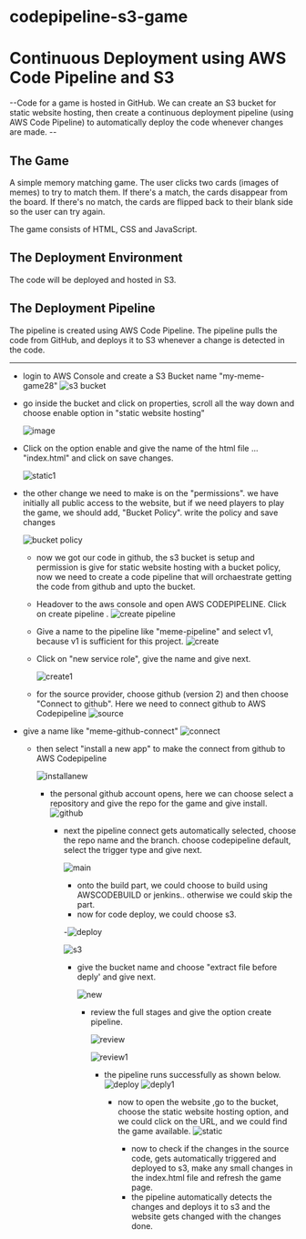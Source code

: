 # codepipeline-s3-game
# Continuous Deployment using AWS Code Pipeline and S3

--Code for a game is hosted in GitHub.  We can create an S3 bucket for static website hosting, then create a continuous deployment pipeline (using AWS Code Pipeline) to automatically deploy the code whenever changes are made. --

## The Game
A simple memory matching game.  The user clicks two cards (images of memes) to try to match them.  If there's a match, the cards disappear from the board.  If there's no match, the cards are flipped back to their blank side so the user can try again.

The game consists of HTML, CSS and JavaScript.

## The Deployment Environment
The code will be deployed and hosted in S3.

## The Deployment Pipeline
The pipeline is created using AWS Code Pipeline.  The pipeline pulls the code from GitHub, and deploys it to S3 whenever a change is detected in the code.

************************************
- login to AWS Console and create a S3 Bucket name "my-meme-game28"
  ![s3 bucket](https://github.com/nirmal-jack/codepipeline-s3-game/assets/170439621/76dfe03d-2e09-4987-9fbc-2a9e14e7fca2)

- go inside the bucket and click on properties, scroll all the way down and choose enable option in "static website hosting"


  ![image](https://github.com/nirmal-jack/codepipeline-s3-game/assets/170439621/647b53cd-363d-4324-adbd-844d272e8784)


- Click on the option enable and give the name of the html file ... "index.html" and click on save changes.

  ![static1](https://github.com/nirmal-jack/codepipeline-s3-game/assets/170439621/337dda31-7e1b-4c25-a740-beb551230242)


- the other change we need to make is on the "permissions". we have initially all public access to the website, but if we need players to play the game, we should add, "Bucket Policy". write the policy and save changes

  ![bucket policy](https://github.com/nirmal-jack/codepipeline-s3-game/assets/170439621/6e8e4b70-2d10-4c98-9eb3-cdfd04aae491)

  - now we got our code in github, the s3 bucket is setup and permission is give for static website hosting with a bucket policy, now we need to create a code pipeline that will orchaestrate getting the code from github and upto the bucket.
 
  - Headover to the aws console and open AWS CODEPIPELINE. Click on create pipeline
    .
    ![create pipeline](https://github.com/nirmal-jack/codepipeline-s3-game/assets/170439621/92daeb67-8076-4941-95d9-5facb021dd78)

  - Give a name to the pipeline like "meme-pipeline" and select v1, because v1 is sufficient for this project.
![create](https://github.com/nirmal-jack/codepipeline-s3-game/assets/170439621/ad95fda4-be95-4717-871b-c801d3d2a2d1)

    
  - Click on "new service role", give the name and give next.

    ![create1](https://github.com/nirmal-jack/codepipeline-s3-game/assets/170439621/7030135f-fba0-4d1e-ad30-905ca64224c8)


  - for the source provider, choose github (version 2) and then choose "Connect to github". Here we need to connect github to AWS Codepipeline
    ![source](https://github.com/nirmal-jack/codepipeline-s3-game/assets/170439621/ca4d1198-7b96-4892-8b61-b8b6225cca4d)

 - give a name like "meme-github-connect"
    ![connect](https://github.com/nirmal-jack/codepipeline-s3-game/assets/170439621/98ae0b43-0c71-4d33-adc1-de08d4b2e950)


    - then select "install a new app" to make the connect from github to AWS Codepipeline
   
      
      ![installanew](https://github.com/nirmal-jack/codepipeline-s3-game/assets/170439621/ee6ce4ac-4f08-49db-a19d-1c5ba4018a9c)

      - the personal github account opens, here we can choose select a repository and give the repo for the game and give install.
        ![github](https://github.com/nirmal-jack/codepipeline-s3-game/assets/170439621/e0a03940-66c0-4cb7-8f21-7e4ba4437402)

        - next the pipeline connect gets automatically selected, choose the repo name and the branch. choose codepipeline default, select the trigger type and give next.

          ![main](https://github.com/nirmal-jack/codepipeline-s3-game/assets/170439621/d8b772a2-18be-4ea3-984f-8ddf97be8493)

          - onto the build part, we could choose to build using AWSCODEBUILD or jenkins.. otherwise we could skip the part.
          - now for code deploy, we could choose s3.

          -![deploy](https://github.com/nirmal-jack/codepipeline-s3-game/assets/170439621/6a3e9cf1-1b35-4972-b3ca-5b9c3979f274)

          ![s3](https://github.com/nirmal-jack/codepipeline-s3-game/assets/170439621/509dcdfe-55c7-4a17-8083-cd34dfeebf79)

          - give the bucket name and choose "extract file before deply' and give next.


            ![new](https://github.com/nirmal-jack/codepipeline-s3-game/assets/170439621/98533399-bc66-4cb7-9f5f-88d392a13064)

            - review the full stages and give the option create pipeline.
           
              ![review](https://github.com/nirmal-jack/codepipeline-s3-game/assets/170439621/b7d990ea-256e-4290-b198-d15af55c0afb)

              ![review1](https://github.com/nirmal-jack/codepipeline-s3-game/assets/170439621/9711396a-f4ff-4c34-81c6-196544c85ab0)

              - the pipeline runs successfully as shown below.
                ![deploy](https://github.com/nirmal-jack/codepipeline-s3-game/assets/170439621/ea085673-12ca-4f21-a927-d907a53ffe0a)
                ![deply1](https://github.com/nirmal-jack/codepipeline-s3-game/assets/170439621/66dc8fbb-86b8-4042-b264-1e352cab6d8f)

                - now to open the website ,go to the bucket, choose the static website hosting option, and we could click on the URL, and we could find the game available.
                  ![static](https://github.com/nirmal-jack/codepipeline-s3-game/assets/170439621/c8482047-cb0c-418b-bed3-00472dacfe16)

                  - now to check if the changes in the source code, gets automatically triggered and deployed to s3, make any small changes in the index.html file and refresh the game page.
                  - the pipeline automatically detects the changes and deploys it to s3 and the website gets changed with the changes done.
                    











      








